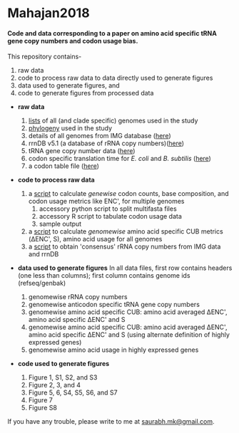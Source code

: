# Mahajan2018
#### Code and data corresponding to a paper on amino acid specific tRNA gene copy numbers and codon usage bias.

This repository contains-
1. raw data
1. code to process raw data to data directly used to generate figures
1. data used to generate figures, and
1. code to generate figures from processed data

* **raw data**
    1. [lists](https://github.com/saurabh-mk/Mahajan2018/tree/master/genome_lists) of all (and clade specific) genomes used in the study
    1. [phylogeny](https://github.com/saurabh-mk/Mahajan2018/tree/master/trees) used in the study
    1. details of all genomes from IMG database ([here](https://github.com/saurabh-mk/Mahajan2018/blob/master/traits_data/all_genomes_IMG_data.txt))
    1. rrnDB v5.1 (a database of rRNA copy numbers)([here](https://github.com/saurabh-mk/Mahajan2018/blob/master/traits_data/rrnDB-5.1.tsv))
    1. tRNA gene copy number data ([here](https://github.com/saurabh-mk/Mahajan2018/blob/master/traits_data/tRNA_GCN.txt))
    1. codon specific translation time for _E. coli_ and _B. subtilis_ ([here](https://github.com/saurabh-mk/Mahajan2018/blob/master/traits_data/decoding_times.tab))
    1. a codon table file ([here](https://github.com/saurabh-mk/Mahajan2018/blob/master/codon_aa_map.txt))
    
* **code to process raw data**
    1. a [script](https://github.com/saurabh-mk/Mahajan2018/blob/master/codon_count_calculations_script.sh) to calculate _genewise_ codon counts, base composition, and codon usage metrics like ENC', for multiple genomes
       1. accessory python script to split multifasta files
       1. accessory R script to tabulate codon usage data 
       1. sample output
    1. a [script](https://github.com/saurabh-mk/Mahajan2018/blob/master/calculate_ENCp_S.R) to calculate _genomewise_ amino acid specific CUB metrics (&#x394;ENC', S), amino acid usage for all genomes
    1. a [script](https://github.com/saurabh-mk/Mahajan2018/blob/master/obtain_rRNA_CN.R) to obtain 'consensus' rRNA copy numbers from IMG data and rrnDB
    
* **data used to generate figures**
In all data files, first row contains headers (one less than columns); first column contains genome ids (refseq/genbak)
    1. genomewise rRNA copy numbers
    1. genomewise anticodon specific tRNA gene copy numbers
    1. genomewise amino acid specific CUB: amino acid averaged &#x394;ENC', amino acid specific &#x394;ENC' and S
    1. genomewise amino acid specific CUB: amino acid averaged &#x394;ENC', amino acid specific &#x394;ENC' and S (using alternate definition of highly expressed genes)
    1. genomewise amino acid usage in highly expressed genes
    
* **code used to generate figures**
    1. Figure 1, S1, S2, and S3
    1. Figure 2, 3, and 4
    1. Figure 5, 6, S4, S5, S6, and S7
    1. Figure 7
    1. Figure S8

If you have any trouble, please write to me at saurabh.mk@gmail.com.
